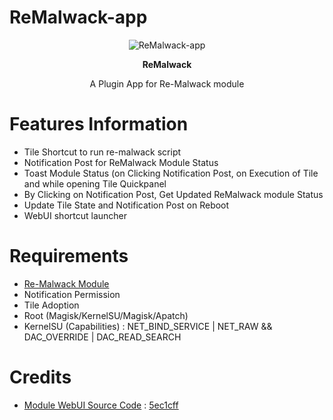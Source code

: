 # ReMalwack-app

<p align="center">
  <img src="https://github.com/user-attachments/assets/28cc3513-24e3-45db-9a30-aaf0a92d1794" alt="ReMalwack-app" />
</p>
<p align="center">
  <strong>ReMalwack</strong>
</p>
<p align="center">
  A Plugin App for Re-Malwack module
</p>

# Features Information
- Tile Shortcut to run re-malwack script
- Notification Post for ReMalwack Module Status
- Toast Module Status (on Clicking Notification Post, on Execution of Tile and while opening Tile Quickpanel
- By Clicking on Notification Post, Get Updated ReMalwack module Status
- Update Tile State and Notification Post on Reboot
- WebUI shortcut launcher

# Requirements
- [Re-Malwack Module](https://github.com/ZG089/Re-Malwack)
- Notification Permission
- Tile Adoption
- Root (Magisk/KernelSU/Magisk/Apatch)
- KernelSU (Capabilities) : NET_BIND_SERVICE | NET_RAW && DAC_OVERRIDE | DAC_READ_SEARCH

# Credits
- [Module WebUI Source Code](https://github.com/5ec1cff/KsuWebUIStandalone) : [5ec1cff](https://github.com/5ec1cff)
